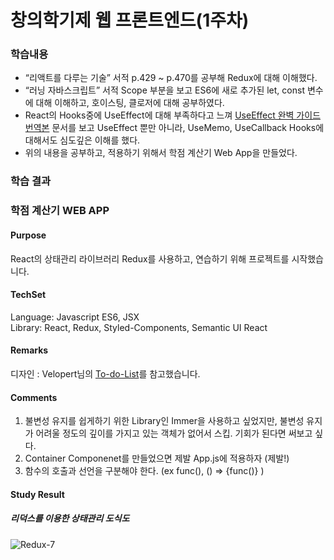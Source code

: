 # 창의학기제 웹 프론트엔드(1주차)

### 학습내용
-  “리액트를 다루는 기술” 서적 p.429 ~ p.470를 공부해 Redux에 대해 이해했다.   
-  “러닝 자바스크립트” 서적 Scope 부분을 보고 ES6에 새로 추가된 let, const 변수에 대해 이해하고, 호이스팅, 클로저에 대해 공부하였다.   
-  React의 Hooks중에 UseEffect에 대해 부족하다고 느껴 [UseEffect 완벽 가이드 번역본](https://rinae.dev/posts/a-complete-guide-to-useeffect-ko) 문서를 보고 UseEffect 뿐만 아니라, UseMemo, UseCallback Hooks에 대해서도 심도깊은 이해를 했다.  
-  위의 내용을 공부하고, 적용하기 위해서 학점 계산기 Web App을 만들었다.   

### 학습 결과 
### 학점 계산기 WEB APP

#### Purpose
React의 상태관리 라이브러리 Redux를 사용하고, 연습하기 위해 프로젝트를 시작했습니다.

#### TechSet
Language: Javascript ES6, JSX   
Library: React, Redux, Styled-Components, Semantic UI React   

#### Remarks
디자인 : Velopert님의 [To-do-List](https://react.vlpt.us/mashup-todolist/)를 참고했습니다.

#### Comments
1. 불변성 유지를 쉽게하기 위한 Library인 Immer을 사용하고 싶었지만, 불변성 유지가 어려울 정도의 깊이를 가지고 있는 객체가 없어서 스킵.
기회가 된다면 써보고 싶다.   
2. Container Componenet를 만들었으면 제발 App.js에 적용하자 (제발!)   
3. 함수의 호출과 선언을 구분해야 한다. (ex func(), () => {func()} )

#### Study Result

##### 리덕스를 이용한 상태관리 도식도 
![Redux-7](https://user-images.githubusercontent.com/52201658/75629458-9285a980-5c25-11ea-90bd-e1ec6bbab7df.jpg)



